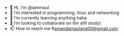 - 👋 Hi, I’m @iammaul
- 👀 I’m interested in programming, linux and networking
- 🌱 I’m currently learning anything haha
- 💞️ I’m looking to collaborate on (Im still study)
- 📫 How to reach me #amandamaulana00@gmail.com

